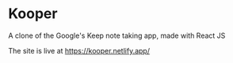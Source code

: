 # Kooper
A clone of the Google's Keep note taking app, made with React JS

The site is live at https://kooper.netlify.app/
